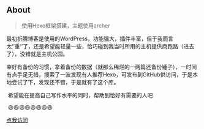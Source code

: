 ## About

> 使用Hexo框架搭建，主题使用archer



​	最初折腾博客是使用的WordPress，功能强大，插件丰富，但于我而言太‘’重‘’了，还是希望能轻量一些，恰巧碰到我当时所用的主机提供商跑路（进去了），没错就是主机公园。

​	幸好有备份的习惯，拿着备份的数据（就那么稀烂的一两篇还备份锤子），一时间有点手足无措，搜索了一波发现有人推荐Hexo，可发布到GitHub供访问，于是本地尝试了下，发现还不错，于是就有了这个库。

​	希望能在提高自己写作水平的同时，帮助到恰好有需要的人吧 

​	😆😆😆😆😆😆😆😆



[点我访问](https://codeart.top)